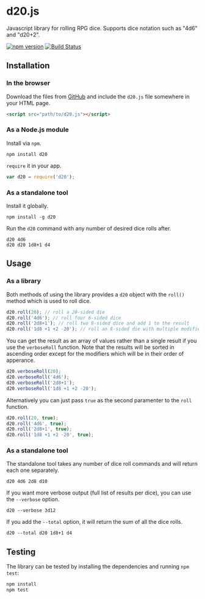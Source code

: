# d20.js

Javascript library for rolling RPG dice. Supports dice notation such as "4d6" and "d20+2".

[![npm version](https://img.shields.io/npm/v/d20.svg)](https://npmjs.org/package/d20)
[![Build Status](https://api.travis-ci.org/michaelenger/d20.js.svg?branch=master)](https://travis-ci.org/michaelenger/d20.js)

## Installation

### In the browser

Download the files from [GitHub](https://github.com/michaelenger/d20.js) and include the `d20.js` file somewhere in your HTML page.

```html
<script src="path/to/d20.js"></script>
```

### As a Node.js module

Install via `npm`.

```shell
npm install d20
```

`require` it in your app.

```javascript
var d20 = require('d20');
```

### As a standalone tool

Install it globally.

```shell
npm install -g d20
```

Run the `d20` command with any number of desired dice rolls after.

```shell
d20 4d6
d20 d20 1d8+1 d4
```

## Usage

### As a library

Both methods of using the library provides a `d20` object with the `roll()` method which is used to roll dice.

```javascript
d20.roll(20); // roll a 20-sided die
d20.roll('4d6'); // roll four 6-sided dice
d20.roll('2d8+1'); // roll two 8-sided dice and add 1 to the result
d20.roll('1d8 +1 +2 -20'); // roll an 8-sided die with multiple modifiers
```

You can get the result as an array of values rather than a single result if you use the `verboseRoll` function. Note that the results will be sorted in ascending order except for the modifiers which will be in their order of apperance.

```javascript
d20.verboseRoll(20);
d20.verboseRoll('4d6');
d20.verboseRoll('2d8+1');
d20.verboseRoll('1d8 +1 +2 -20');
```

Alternatively you can just pass `true` as the second paramenter to the `roll` function.

```javascript
d20.roll(20, true);
d20.roll('4d6', true);
d20.roll('2d8+1', true);
d20.roll('1d8 +1 +2 -20', true);
```

### As a standalone tool

The standalone tool takes any number of dice roll commands and will return each one separately.

```shell
d20 4d6 2d8 d10
```

If you want more verbose output (full list of results per dice), you can use the `--verbose` option.

```shell
d20 --verbose 3d12
```

If you add the `--total` option, it will return the sum of all the dice rolls.

```shell
d20 --total d20 1d8+1 d4
```

## Testing

The library can be tested by installing the dependencies and running `npm test`:

```bash
npm install
npm test
```
